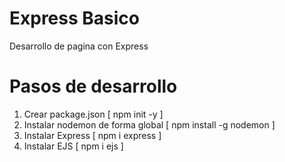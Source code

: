 # Express Basico
Desarrollo de pagina con Express

# Pasos de desarrollo
1. Crear package.json [ npm init -y ]
2. Instalar nodemon de forma global [ npm install -g nodemon ]
3. Instalar Express [ npm i express ]
4. Instalar EJS [ npm i ejs ]
